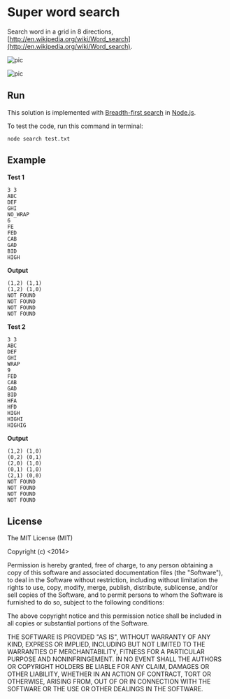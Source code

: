 Super word search
=================

Search word in a grid in 8 directions, [http://en.wikipedia.org/wiki/Word_search](http://en.wikipedia.org/wiki/Word_search).

![pic](http://upload.wikimedia.org/wikipedia/commons/thumb/f/fa/Wordsearch.svg/632px-Wordsearch.svg.png)

![pic](http://www.spacemonsters.co.uk/wp-content/uploads/2011/04/wp-sprite-directions.png)

## Run

This solution is implemented with [Breadth-first search](http://en.wikipedia.org/wiki/Breadth-first_search) in [Node.js](http://nodejs.org/download/).

To test the code, run this command in terminal:

	node search test.txt

## Example

**Test 1**

	3 3
	ABC
	DEF
	GHI
	NO_WRAP
	6
	FE
	FED
	CAB
	GAD
	BID
	HIGH


**Output**

	(1,2) (1,1)
	(1,2) (1,0)
	NOT FOUND
	NOT FOUND
	NOT FOUND
	NOT FOUND


**Test 2**

	3 3 
	ABC 
	DEF 
	GHI 
	WRAP 
	9
	FED 
	CAB 
	GAD 
	BID 
	HFA
	HFD
	HIGH
	HIGHI
	HIGHIG


**Output**

	(1,2) (1,0)
	(0,2) (0,1)
	(2,0) (1,0)
	(0,1) (1,0)
	(2,1) (0,0)
	NOT FOUND
	NOT FOUND
	NOT FOUND
	NOT FOUND

## License

The MIT License (MIT)

Copyright (c) <2014> <Zhipeng Jiang>

Permission is hereby granted, free of charge, to any person obtaining a copy
of this software and associated documentation files (the "Software"), to deal
in the Software without restriction, including without limitation the rights
to use, copy, modify, merge, publish, distribute, sublicense, and/or sell
copies of the Software, and to permit persons to whom the Software is
furnished to do so, subject to the following conditions:

The above copyright notice and this permission notice shall be included in
all copies or substantial portions of the Software.

THE SOFTWARE IS PROVIDED "AS IS", WITHOUT WARRANTY OF ANY KIND, EXPRESS OR
IMPLIED, INCLUDING BUT NOT LIMITED TO THE WARRANTIES OF MERCHANTABILITY,
FITNESS FOR A PARTICULAR PURPOSE AND NONINFRINGEMENT. IN NO EVENT SHALL THE
AUTHORS OR COPYRIGHT HOLDERS BE LIABLE FOR ANY CLAIM, DAMAGES OR OTHER
LIABILITY, WHETHER IN AN ACTION OF CONTRACT, TORT OR OTHERWISE, ARISING FROM,
OUT OF OR IN CONNECTION WITH THE SOFTWARE OR THE USE OR OTHER DEALINGS IN
THE SOFTWARE.